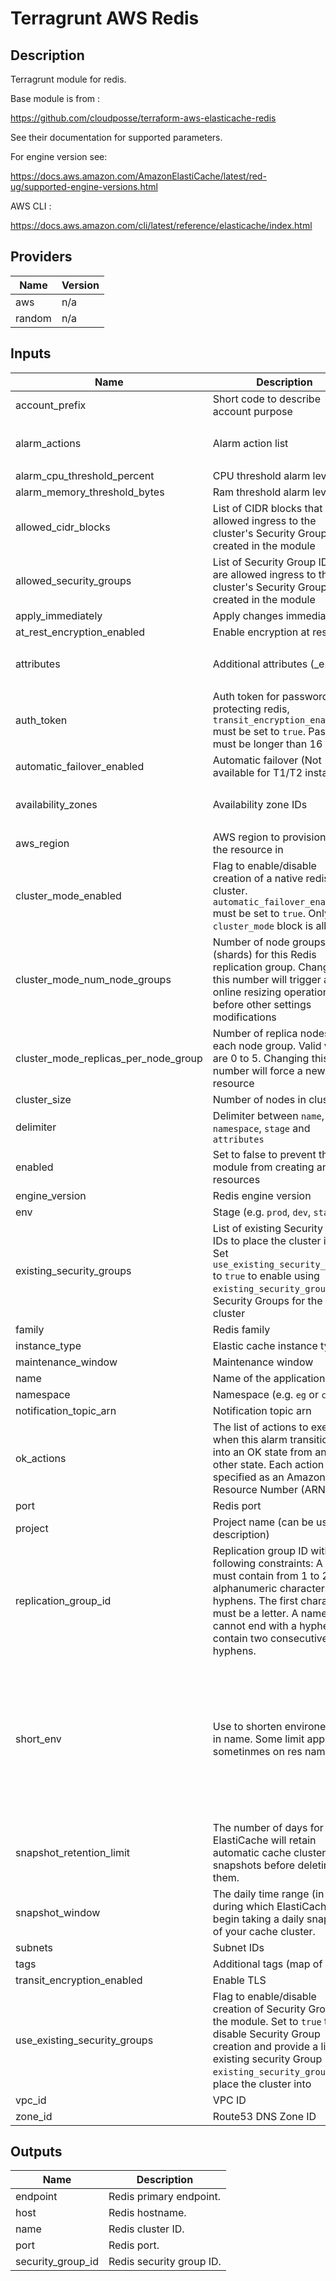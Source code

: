 # Terragrunt AWS Redis 

## Description

Terragrunt module for redis. 

Base module is from :

https://github.com/cloudposse/terraform-aws-elasticache-redis

See their documentation for supported parameters. 

For engine version see:  

https://docs.aws.amazon.com/AmazonElastiCache/latest/red-ug/supported-engine-versions.html

AWS CLI :

https://docs.aws.amazon.com/cli/latest/reference/elasticache/index.html

## Providers

| Name | Version |
|------|---------|
| aws | n/a |
| random | n/a |

## Inputs

| Name | Description | Type | Default | Required |
|------|-------------|------|---------|:-----:|
| account\_prefix | Short code to describe account purpose | `string` | `"sub"` | no |
| alarm\_actions | Alarm action list | `list(string)` | <pre>[<br>  ""<br>]<br></pre> | no |
| alarm\_cpu\_threshold\_percent | CPU threshold alarm level | `number` | `75` | no |
| alarm\_memory\_threshold\_bytes | Ram threshold alarm level | `number` | `10000000` | no |
| allowed\_cidr\_blocks | List of CIDR blocks that are allowed ingress to the cluster's Security Group created in the module | `list(string)` | <pre>[<br>  ""<br>]<br></pre> | no |
| allowed\_security\_groups | List of Security Group IDs that are allowed ingress to the cluster's Security Group created in the module | `list(string)` | n/a | yes |
| apply\_immediately | Apply changes immediately | `bool` | `true` | no |
| at\_rest\_encryption\_enabled | Enable encryption at rest | `bool` | `false` | no |
| attributes | Additional attributes (\_e.g.\_ 1) | `list(string)` | <pre>[<br>  ""<br>]<br></pre> | no |
| auth\_token | Auth token for password protecting redis, `transit_encryption_enabled` must be set to `true`. Password must be longer than 16 chars | `string` | `"null"` | no |
| automatic\_failover\_enabled | Automatic failover (Not available for T1/T2 instances) | `bool` | `false` | no |
| availability\_zones | Availability zone IDs | `list(string)` | <pre>[<br>  ""<br>]<br></pre> | no |
| aws\_region | AWS region to provisionned the resource in | `string` | n/a | yes |
| cluster\_mode\_enabled | Flag to enable/disable creation of a native redis cluster. `automatic_failover_enabled` must be set to `true`. Only 1 `cluster_mode` block is allowed | `bool` | `false` | no |
| cluster\_mode\_num\_node\_groups | Number of node groups (shards) for this Redis replication group. Changing this number will trigger an online resizing operation before other settings modifications | `number` | `0` | no |
| cluster\_mode\_replicas\_per\_node\_group | Number of replica nodes in each node group. Valid values are 0 to 5. Changing this number will force a new resource | `number` | `0` | no |
| cluster\_size | Number of nodes in cluster | `number` | `1` | no |
| delimiter | Delimiter between `name`, `namespace`, `stage` and `attributes` | `string` | `"-"` | no |
| enabled | Set to false to prevent the module from creating any resources | `bool` | `true` | no |
| engine\_version | Redis engine version | `string` | n/a | yes |
| env | Stage (e.g. `prod`, `dev`, `staging`) | `string` | `"dev"` | no |
| existing\_security\_groups | List of existing Security Group IDs to place the cluster into. Set `use_existing_security_groups` to `true` to enable using `existing_security_groups` as Security Groups for the cluster | `list(string)` | <pre>[<br>  ""<br>]<br></pre> | no |
| family | Redis family | `string` | n/a | yes |
| instance\_type | Elastic cache instance type | `string` | `"cache.t3.micro"` | no |
| maintenance\_window | Maintenance window | `string` | `"wed:03:00-wed:04:00"` | no |
| name | Name of the application | `string` | n/a | yes |
| namespace | Namespace (e.g. `eg` or `cp`) | `string` | `""` | no |
| notification\_topic\_arn | Notification topic arn | `string` | `"`" | no |
| ok\_actions | The list of actions to execute when this alarm transitions into an OK state from any other state. Each action is specified as an Amazon Resource Number (ARN) | `list(string)` | <pre>[<br>  ""<br>]<br></pre> | no |
| port | Redis port | `number` | `6379` | no |
| project | Project name (can be use in description) | `string` | n/a | yes |
| replication\_group\_id | Replication group ID with the following constraints: A name must contain from 1 to 20 alphanumeric characters or hyphens. The first character must be a letter. A name cannot end with a hyphen or contain two consecutive hyphens. | `string` | `""` | no |
| short\_env | Use to shorten environement in name. Some limit apply sometinmes on res name. | `map` | <pre>{<br>  "developement": "dev",<br>  "development": "dev",<br>  "integration": "int",<br>  "prd": "prod",<br>  "preprod": "pprod",<br>  "preproduction": "pprod",<br>  "prod": "prod",<br>  "production": "prod",<br>  "staging": "stag",<br>  "uat": "uat"<br>}<br></pre> | no |
| snapshot\_retention\_limit | The number of days for which ElastiCache will retain automatic cache cluster snapshots before deleting them. | `number` | `0` | no |
| snapshot\_window | The daily time range (in UTC) during which ElastiCache will begin taking a daily snapshot of your cache cluster. | `string` | `"06:30-07:30"` | no |
| subnets | Subnet IDs | `list(string)` | n/a | yes |
| tags | Additional tags (map of string) | `map(string)` | `{}` | no |
| transit\_encryption\_enabled | Enable TLS | `bool` | `false` | no |
| use\_existing\_security\_groups | Flag to enable/disable creation of Security Group in the module. Set to `true` to disable Security Group creation and provide a list of existing security Group IDs in `existing_security_groups` to place the cluster into | `bool` | `false` | no |
| vpc\_id | VPC ID | `string` | n/a | yes |
| zone\_id | Route53 DNS Zone ID | `string` | `""` | no |

## Outputs

| Name | Description |
|------|-------------|
| endpoint | Redis primary endpoint. |
| host | Redis hostname. |
| name | Redis cluster ID. |
| port | Redis port. |
| security\_group\_id | Redis security group ID. |

